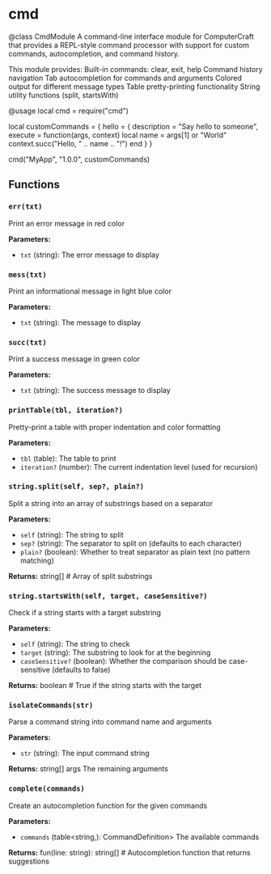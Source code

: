 # cmd

@class CmdModule
A command-line interface module for ComputerCraft that provides a REPL-style command processor
with support for custom commands, autocompletion, and command history.

This module provides:
Built-in commands: clear, exit, help
Command history navigation
Tab autocompletion for commands and arguments
Colored output for different message types
Table pretty-printing functionality
String utility functions (split, startsWith)

@usage
local cmd = require("cmd")

local customCommands = {
hello = {
description = "Say hello to someone",
execute = function(args, context)
local name = args[1] or "World"
context.succ("Hello, " .. name .. "!")
end
}
}

cmd("MyApp", "1.0.0", customCommands)

## Functions

### `err(txt)`

Print an error message in red color

**Parameters:**

- `txt` (string): The error message to display

### `mess(txt)`

Print an informational message in light blue color

**Parameters:**

- `txt` (string): The message to display

### `succ(txt)`

Print a success message in green color

**Parameters:**

- `txt` (string): The success message to display

### `printTable(tbl, iteration?)`

Pretty-print a table with proper indentation and color formatting

**Parameters:**

- `tbl` (table): The table to print
- `iteration?` (number): The current indentation level (used for recursion)

### `string.split(self, sep?, plain?)`

Split a string into an array of substrings based on a separator

**Parameters:**

- `self` (string): The string to split
- `sep?` (string): The separator to split on (defaults to each character)
- `plain?` (boolean): Whether to treat separator as plain text (no pattern matching)

**Returns:** string[] # Array of split substrings

### `string.startsWith(self, target, caseSensitive?)`

Check if a string starts with a target substring

**Parameters:**

- `self` (string): The string to check
- `target` (string): The substring to look for at the beginning
- `caseSensitive?` (boolean): Whether the comparison should be case-sensitive (defaults to false)

**Returns:** boolean # True if the string starts with the target

### `isolateCommands(str)`

Parse a command string into command name and arguments

**Parameters:**

- `str` (string): The input command string

**Returns:** string[] args The remaining arguments

### `complete(commands)`

Create an autocompletion function for the given commands

**Parameters:**

- `commands` (table<string,): CommandDefinition> The available commands

**Returns:** fun(line: string): string[] # Autocompletion function that returns suggestions


